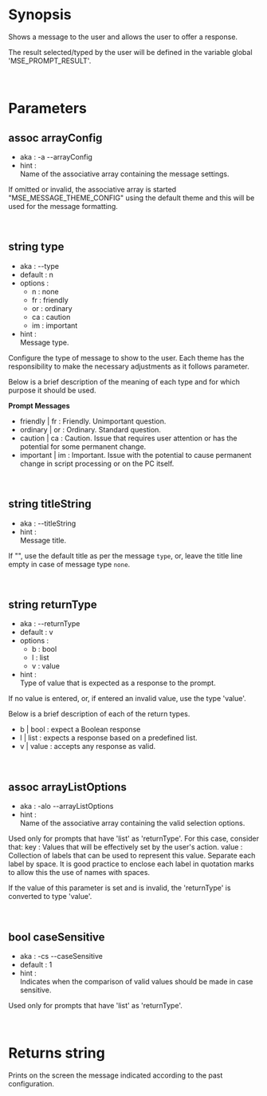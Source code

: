 # Synopsis

Shows a message to the user and allows the user to offer a response.

The result selected/typed by the user will be defined in the variable
global 'MSE_PROMPT_RESULT'.



&nbsp;

# Parameters

## assoc arrayConfig

- aka       : -a --arrayConfig
- hint      :  
  Name of the associative array containing the message settings.

If omitted or invalid, the associative array is started 
"MSE_MESSAGE_THEME_CONFIG" using the default theme and this will be used 
for the message formatting.


&nbsp;

## string type

- aka       : --type
- default   : n
- options   : 
  - n   : none
  - fr  : friendly
  - or  : ordinary
  - ca  : caution
  - im  : important
- hint      :  
  Message type.

Configure the type of message to show to the user.
Each theme has the responsibility to make the necessary adjustments as it 
follows parameter.

Below is a brief description of the meaning of each type and for which 
purpose it should be used.

**Prompt Messages**

- friendly  | fr  : Friendly. Unimportant question.
- ordinary  | or  : Ordinary. Standard question.
- caution   | ca  : Caution. Issue that requires user attention or has the 
                    potential for some permanent change.
- important | im  : Important. Issue with the potential to cause permanent 
                    change in script processing or on the PC itself.


&nbsp;

## string titleString

- aka       : --titleString
- hint      :  
  Message title.

If "", use the default title as per the message `type`, or, leave the title 
line empty in case of message type `none`.


&nbsp;

## string returnType

- aka       : --returnType
- default   : v
- options   : 
  - b  : bool
  - l  : list
  - v  : value
- hint      :  
  Type of value that is expected as a response to the prompt.

If no value is entered, or, if entered an invalid value, use the type 'value'.

Below is a brief description of each of the return types.

- b | bool  : expect a Boolean response
- l | list  : expects a response based on a predefined list.
- v | value : accepts any response as valid.


&nbsp;

## assoc arrayListOptions

- aka       : -alo --arrayListOptions
- hint      :  
  Name of the associative array containing the valid selection options.

Used only for prompts that have 'list' as 'returnType'.
For this case, consider that:
  key   : Values that will be effectively set by the user's action.
  value : Collection of labels that can be used to represent this value.
          Separate each label by space.
          It is good practice to enclose each label in quotation marks to allow 
          this the use of names with spaces.

If the value of this parameter is set and is invalid, the 'returnType' is 
converted to type 'value'.


&nbsp;

## bool caseSensitive

- aka       : -cs --caseSensitive
- default   : 1
- hint      :  
  Indicates when the comparison of valid values should be made in case 
  sensitive.

Used only for prompts that have 'list' as 'returnType'.



&nbsp;

# Returns string

Prints on the screen the message indicated according to the past configuration.